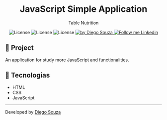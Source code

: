 <h1 align="center">
	JavaScript Simple Application <Component_feedback />
</h1>

<p align="center">Table Nutrition</p>

<p align="center">
  <img alt="License" src="https://img.shields.io/badge/JavaScript-yellow">
  <img alt="License" src="https://img.shields.io/badge/HTML-orange">
  <img alt="License" src="https://img.shields.io/badge/CSS-blue">

  <a href="https://beacons.ai/dscostat7/" target="_blank">
    <img alt="by Diego Souza" src="https://img.shields.io/badge/Made%20by-Diego%20Souza-blue">
  </a>

  <a href="https://www.linkedin.com/in/dscostat7/" target="_blank">
    <img alt="Follow me Linkedin" src="https://img.shields.io/badge/Follow%20up-Diego%20Souza-2ecc71?style=social&logo=linkedin">
  </a>
</p>

## 🚀 Project

An application for study more JavaScript and functionalities.

## 🔧 Tecnologias

- HTML
- CSS
- JavaScript

---

Developed by <a href="https://beacons.ai/dscostat7/" target="_blank">Diego Souza</a>
